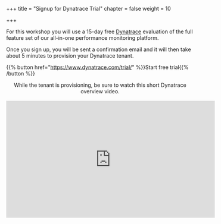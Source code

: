 +++
title = "Signup for Dynatrace Trial"
chapter = false
weight = 10

+++

For this workshop you will use a 15-day free [Dynatrace](http://www.dynatrace.com) evaluation of the full feature set of our all-in-one performance monitoring platform.

Once you sign up, you will be sent a confirmation email and it will then take about 5 minutes to provision your Dynatrace tenant.

{{% button href="https://www.dynatrace.com/trial/" %}}Start free trial{{% /button %}}
  
<p style="text-align:center;">
While the tenant is provisioning, be sure to watch this short Dynatrace overview video.<br><br>
<iframe width="560" height="315" src="https://www.youtube.com/embed/K2PVsCivTMU" frameborder="0" allow="accelerometer; autoplay; encrypted-media; gyroscope; picture-in-picture" allowfullscreen></iframe></p>
